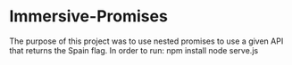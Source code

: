 # Immersive-Promises
The purpose of this project was to use nested promises to use a given API that returns the Spain flag.
In order to run:
  npm install
  node serve.js
